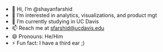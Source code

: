 - 👋 Hi, I’m @shayanfarshid
- 👀 I’m interested in analytics, visualizations, and product mgt
- 🌱 I’m currently studying in UC Davis
- 📫 Reach me at sfarshid@ucdavis.edu
- 😄 Pronouns: He/Him
- ⚡ Fun fact: I have a third ear ;)

<!---
shayanfarshid/shayanfarshid is a ✨ special ✨ repository because its `README.md` (this file) appears on your GitHub profile.
You can click the Preview link to take a look at your changes.
--->
